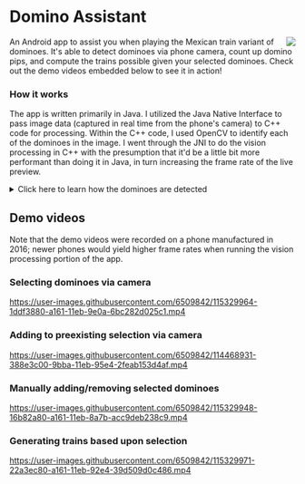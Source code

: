 # Domino Assistant

<img align="right" src="https://user-images.githubusercontent.com/6509842/115637347-f3ff5080-a2dd-11eb-97cf-b1478fa0efef.png">

An Android app to assist you when playing the Mexican train variant of dominoes. It's able to detect dominoes via phone camera, count up domino pips, and compute the trains possible given your selected dominoes. Check out the demo videos embedded below to see it in action!

### How it works
The app is written primarily in Java. I utilized the Java Native Interface to pass image data (captured in real time from the phone's camera) to C++ code for processing. Within the C++ code, I used OpenCV to identify each of the dominoes in the image. I went through the JNI to do the vision processing in C++ with the presumption that it'd be a little bit more performant than doing it in Java, in turn increasing the frame rate of the live preview.

<details>
  <summary markdown="span">Click here to learn how the dominoes are detected</summary>
  
Prior to creating this app I did a bit of market research on publicly available domino assistant apps, and I was disappointed in what I found. The apps were basic, simply tallying the number of perceived circles (at a very low frame rate) and not actually identifying dominoes. They were slow and prone to miscounting. This app aimed to isolate and identify each domino at an acceptably fast speed.
  
![image](https://user-images.githubusercontent.com/6509842/115492918-bee8f480-a230-11eb-84dd-2beae772c6ab.png)
The processing begins by converting the received image to grayscale, reducing the color channels from 3 to 1, thereby reducing computational complexity. Next, a Gaussian blur is applied, reducing noise in the image. After that, the image is slightly dilated then eroded (it's "closed"). Closing the image reduces light glare within the pips since the glare gets overwhelmed upon dilation of the pip coloration. Once the image has been closed, the Canny edge detection algorithm is run, providing a vector of contours it found.

![image](https://user-images.githubusercontent.com/6509842/115492958-d45e1e80-a230-11eb-8639-8a6a75c69b0f.png)
After acquiring the vector of contours, the bounding rectangle of each contour is found. These bounding rectangles are filtered to eliminate obvious non-domino contours. Filter conditions include surpassing a minimum area, having an aspect ratio near 2:1, having bounds within the image frame, having an area similar to that of the median area of the possible dominoes, and containing a bisecting line.  
  
![image](https://user-images.githubusercontent.com/6509842/115492978-dd4ef000-a230-11eb-95ae-79a9a150061a.png)
Bisecting lines are critical landmarks that every domino contains, so it makes sense to check for that when identifying a contour as a possible domino. The first step of checking for a bisecting line is to isolate the domino, which is done by utilizing coordinates derived from the contour's bounding rectangle. Then, a rectangular mask is created over the center quarter of the domino. Pixels inside the masked area are checked for contours, then those contours are filtered based on characteristics indicative of a domino's bisecting line, such as aspect ratio, area, and circularity. If a bisecting line is not detected, the possible domino is discarded and the program checks the next one.
  
![image](https://user-images.githubusercontent.com/6509842/115492996-e8098500-a230-11eb-8aef-9c88ee0e3d3d.png)
If a possible domino has not been filtered out by this point, then it's assumed to be an actual domino and needs to have its pips counted. The process of counting pips is similar to how the bisecting line is detected: an area is isolated (half a domino), a mask is applied, then contours are filtered based on signature characteristics of the pips (high circularity, an aspect ratio near 1:1, and greater than some minimum area).
</details>

## Demo videos
Note that the demo videos were recorded on a phone manufactured in 2016; newer phones would yield higher frame rates when running the vision processing portion of the app.

### Selecting dominoes via camera
https://user-images.githubusercontent.com/6509842/115329964-1ddf3880-a161-11eb-9e0a-6bc282d025c1.mp4

### Adding to preexisting selection via camera
https://user-images.githubusercontent.com/6509842/114468931-388e3c00-9bba-11eb-95e4-2feab153d4af.mp4

### Manually adding/removing selected dominoes
https://user-images.githubusercontent.com/6509842/115329948-16b82a80-a161-11eb-8a7b-acc9deb238c9.mp4

### Generating trains based upon selection
https://user-images.githubusercontent.com/6509842/115329971-22a3ec80-a161-11eb-92e4-39d509d0c486.mp4
